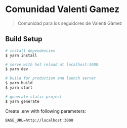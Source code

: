# Comunidad Valenti Gamez

> Comunidad para los seguidores de Valentí Gàmez

## Build Setup

```bash
# install dependencies
$ yarn install

# serve with hot reload at localhost:3000
$ yarn dev

# build for production and launch server
$ yarn build
$ yarn start

# generate static project
$ yarn generate
```

Create .env with following parameters:
```
BASE_URL=http://localhost:3000
```
